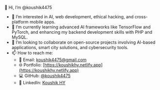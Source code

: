👋 Hi, I’m @koushik4475  
- 👀 I’m interested in AI, web development, ethical hacking, and cross-platform mobile apps.  
- 🌱 I’m currently learning advanced AI frameworks like TensorFlow and PyTorch, and enhancing my backend development skills with PHP and MySQL.  
- 💞️ I’m looking to collaborate on open-source projects involving AI-based applications, smart city solutions, and cybersecurity tools.  
- 📫 How to reach me:  
  - 📧 Email: [koushik4475@gmail.com](mailto:koushik4475@gmail.com)  
  - 🌐 Portfolio: [https://koushikhy.netlify.app](https://koushikhy.netlify.app)  
  - 💻 GitHub: [@koushik4475](https://github.com/koushik4475)  
  - 🔗 LinkedIn: [Koushik HY](https://www.linkedin.com/in/koushikhy?utm_source=share&utm_campaign=share_via&utm_content=profile&utm_medium=android_app) 
